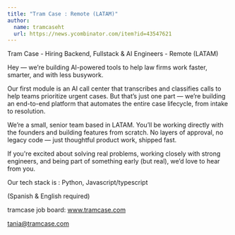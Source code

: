```yaml
---
title: "Tram Case : Remote (LATAM)"
author:
  name: tramcaseht
  url: https://news.ycombinator.com/item?id=43547621
---
```

Tram Case - Hiring Backend, Fullstack &amp; AI Engineers - Remote (LATAM)

Hey — we’re building AI-powered tools to help law firms work faster, smarter, and with less busywork.

Our first module is an AI call center that transcribes and classifies calls to help teams prioritize urgent cases. But that’s just one part — we’re building an end-to-end platform that automates the entire case lifecycle, from intake to resolution.

We’re a small, senior team based in LATAM. You’ll be working directly with the founders and building features from scratch. No layers of approval, no legacy code — just thoughtful product work, shipped fast.

If you&#x27;re excited about solving real problems, working closely with strong engineers, and being part of something early (but real), we’d love to hear from you.

Our tech stack is : Python, Javascript&#x2F;typescript

(Spanish &amp; English required)

tramcase job board: www.tramcase.com

tania@tramcase.com
<JobApplication />
